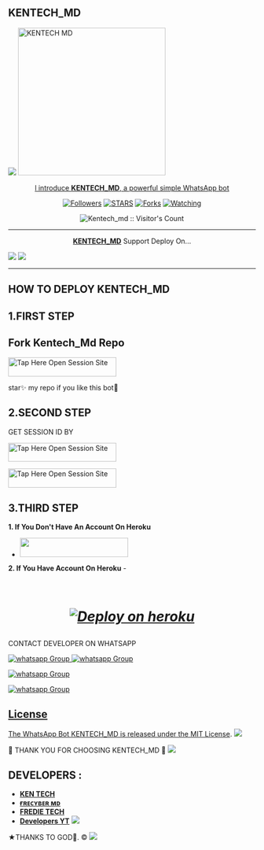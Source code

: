 ## KENTECH_MD 
 <a href="https://github.com/DenverCoder1/readme-typing-svg"><img src="https://readme-typing-svg.herokuapp.com?font=Time+New+Roman&color=red&size=25&center=true&vCenter=true&width=600&height=100&lines=I'm+kentech+md+Created+by+Kentech.&heart;++;Self-taught+Back-Created+By,;Ibrahim+Adams+Am+The,;Best+Is+Bot+For+You+To,;Deploy..<3"></a>
 <a href="https://whatsapp.com/channel/0029VaX6kguGk1Fr135z610I">
 <img alt="KENTECH MD" height="300" src="https://telegra.ph/file/32c911b4b4ac4eaed7810.jpg">
  
</h1> 
<p align="center">l introduce <b>KENTECH_MD</b>, a powerful simple WhatsApp bot </p>

</p>
  <p align="center">
<a href="https://github.com/Investor45?tab=followers"><img title="Followers" src="https://img.shields.io/github/followers/Investor45?label=Followers&style=social"></a>
<a href="https://github.com/Investor45/kentech_md/stargazers/"><img title="STARS" src="https://img.shields.io/github/stars/Investor45/kentech_md?&style=social"></a>
<a href="https://github.com/Investor45/kentech_md/network/members"><img title="Forks" src="https://img.shields.io/github/forks/Investor45/kentech_md?style=social"></a>
<a href="https://github.com/Investor45/kentech_md/watchers"><img title="Watching" src="https://img.shields.io/github/watchers/Investor45/kentech_md?label=Watching&style=social"></a>

</p>
<p align="center"><img src="https://profile-counter.glitch.me/{Investor45}/count.svg" alt="Kentech_md :: Visitor's Count"/></p>

---

<p align="center">
  <a href="https://github.com/Investor45/KENTECH_MD"><b>KENTECH_MD</b></a> Support Deploy On...
</p>

  <a href="https://dashboard.heroku.com/new?template=https://github.com/Investor45/KENTECH_MD/tree/main"><img src="https://img.shields.io/badge/heroku-9d7acc?style=for-the-badge&logo=heroku&logoColor=430098"></a>
  <a href="https://youtu.be/izoxfW3anrU"><img src="https://img.shields.io/badge/CodeSpace-green?colorA=%23ff000&colorB=%23017e40&style=for-the-badge&logo=git&logoColor=white"></a>
</p>



    
 
 



---





## HOW TO DEPLOY KENTECH_MD 


## 1.FIRST STEP 
## Fork Kentech_Md Repo


<a href="https://github.com/Investor45/KENTECH_MD/fork"><img title="Tap Here Open Session Site" src="https://img.shields.io/badge/FORK THIS REPO-h?color=darkgreen&style=for-the-badge&logo=msi" width="220" height="38.45"/></a></p>

star✨ my repo if you like this bot🤖


## 2.SECOND STEP 


 GET SESSION ID BY
 

<a href="https://lucky-md-app-05c41541e4d7.herokuapp.com/qr"><img title="Tap Here Open Session Site" src="https://img.shields.io/badge/QR CODE-h?color=darkblue&style=for-the-badge&logo=msi" width="220" height="38.45"/></a></p>


 
<a href="https://lucky-md-app-05c41541e4d7.herokuapp.com/"><img title="Tap Here Open Session Site" src="https://img.shields.io/badge/PAIRING CODE-h?color=darkblue&style=for-the-badge&logo=msi" width="220" height="38.45"/></a></p>


## 3.THIRD STEP 
**1. If You Don't Have An Account On Heroku**
- <a align="center"><a href="https://signup.heroku.com">
 <img src="https://img.shields.io/badge/Create%20Account%20Now-blue?style=for-the-badge&logo=heroku" width="220" height="38.45"/></a></p>

**2. If You Have Account On Heroku**
-<h1 align="center">       
   ***[![Deploy on heroku](https://www.herokucdn.com/deploy/button.svg)](https://dashboard.heroku.com/new?template=https://github.com/Investor45/KENTECH_MD/tree/main)***

##



CONTACT DEVELOPER ON WHATSAPP 

<a href="https://wa.me/237670217260" target="_blank">
    <img alt="whatsapp Group" src="https://img.shields.io/badge/ ken tech contact -25D366?style=for-the-badge&logo=whatsapp&logoColor=white" />


  
 
<a href="https://whatsapp.com/channel/0029VaX6kguGk1Fr135z610I" target="_blank">
    <img alt="whatsapp Group" src="https://img.shields.io/badge/ KEN_TECH  CHANNEL -25D366?style=for-the-badge&logo=whatsapp&logoColor=white" />


<a
href="https://chat.whatsapp.com/LcMZEQJA1ps7w0oXP3NzHt" target="_blank">
    <img alt="whatsapp Group" src="https://img.shields.io/badge/ KEN_TECH  GROUP -25D366?style=for-the-badge&logo=whatsapp&logoColor=white" />


<a
href="https:// wa.me/255752593977" target="_blank">
    <img alt="whatsapp Group" src="https://img.shields.io/badge/ Fredie contact -25D366?style=for-the-badge&logo=whatsapp&logoColor=white" />
 

## License

The WhatsApp Bot KENTECH_MD is released under the [MIT License](https://opensource.org/licenses/MIT).
<a><img src='https://i.imgur.com/LyHic3i.gif'/></a>

🌟 THANK YOU FOR CHOOSING KENTECH_MD 🌟
<a><img src='https://i.imgur.com/LyHic3i.gif'/></a>

## DEVELOPERS :

- [**KEN TECH**](https://github.com/Investor45)
- [**ғʀᴇᴄʏʙᴇʀ ᴍᴅ**](https://github.com/Frecyber)
- [**FREDIE TECH**](https://github.com/Fred1e)
- [**Developers YT**](https://www.youtube.com/@freeonlinetvT1)
 <a><img src='https://i.imgur.com/LyHic3i.gif'/></a>
 
★THANKS TO GOD🙏. ©
<a><img src='https://i.imgur.com/LyHic3i.gif'/></a>

     

